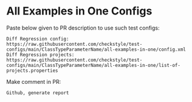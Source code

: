 # All Examples in One Configs
Paste below given to PR description to use such test configs:
```
Diff Regression config: https://raw.githubusercontent.com/checkstyle/test-configs/main/ClassTypeParameterName/all-examples-in-one/config.xml
Diff Regression projects: https://raw.githubusercontent.com/checkstyle/test-configs/main/ClassTypeParameterName/all-examples-in-one/list-of-projects.properties
```
Make comment in PR:
```
Github, generate report
```
